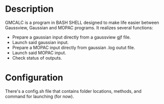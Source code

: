 # Description

GMCALC is a program in BASH SHELL designed to make life easier between Gaussview, Gaussian and MOPAC programs.
It realizes several functions:
- Prepare a gaussian input directly from a gaussview gjf file.
- Launch said gaussian input.
- Prepare a MOPAC input directly from gaussian .log outut file.
- Launch said MOPAC input.
- Check status of outputs.

# Configuration

There's a config.sh file that contains folder locations, methods, and command for launching (for now).
